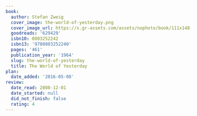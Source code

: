 ```yaml
---
book:
  author: Stefan Zweig
  cover_image: the-world-of-yesterday.png
  cover_image_url: https://s.gr-assets.com/assets/nophoto/book/111x148-bcc042a9c91a29c1d680899eff700a03.png
  goodreads: '629429'
  isbn10: 0803252242
  isbn13: '9780803252240'
  pages: '461'
  publication_year: '1964'
  slug: the-world-of-yesterday
  title: The World of Yesterday
plan:
  date_added: '2016-05-08'
review:
  date_read: 2008-12-01
  date_started: null
  did_not_finish: false
  rating: 4
---
```

